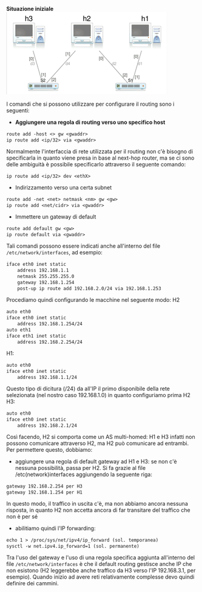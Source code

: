**Situazione iniziale**
![](Images/Pasted%20image%2020250325161338.png)

I comandi che si possono utilizzare per configurare il routing sono i seguenti:
- **Aggiungere una regola di routing verso uno specifico host**
```
route add -host <> gw <gwaddr>
ip route add <ip/32> via <gwaddr>
```
Normalmente l'interfaccia di rete utilizzata per il routing non c'è bisogno di specificarla in quanto viene presa in base al next-hop router, ma se ci sono delle ambiguità è possibile specificarlo attraverso il seguente comando:
```
ip route add <ip/32> dev <ethX>
```
- Indirizzamento verso una certa subnet
```
route add -net <net> netmask <nm> gw <gw>
ip route add <net/cidr> via <gwaddr>
```
- Immettere un gateway di default
```
route add default gw <gw>
ip route default via <gwaddr>
```
Tali comandi possono essere indicati anche all'interno del file `/etc/network/interfaces`, ad esempio:
```
iface eth0 inet static 
	address 192.168.1.1 
	netmask 255.255.255.0 
	gateway 192.168.1.254 
	post-up ip route add 192.168.2.0/24 via 192.168.1.253
```

Procediamo quindi configurando le macchine nel seguente modo:
H2
```
auto eth0
iface eth0 inet static
	address 192.168.1.254/24
auto eth1
iface eth1 inet static
	address 192.168.2.254/24
```
H1:
```
auto eth0
iface eth0 inet static
	address 192.168.1.1/24
```
Questo tipo di dicitura (/24) da all'IP il primo disponibile della rete selezionata (nel nostro caso 192.168.1.0) in quanto configuriamo prima H2
H3:
```
auto eth0
iface eth0 inet static
	address 192.168.2.1/24
```
Così facendo, H2 si comporta come un AS multi-homed: H1 e H3 infatti non possono comunicare attraverso H2, ma H2 può comunicare ad entrambi.
Per permettere questo, dobbiamo:
- aggiungere una regola di default gateway ad H1 e H3: se non c'è nessuna possibilità, passa per H2. Si fa grazie al file /etc(network)interfaces aggiungendo la seguente riga:
```
gateway 192.168.2.254 per H3
gateway 192.168.1.254 per H1 
```
In questo modo, il traffico in uscita c'è, ma non abbiamo ancora nessuna risposta, in quanto H2 non accetta ancora di far transitare del traffico che non è per sé
- abilitiamo quindi l'IP forwarding:
```
echo 1 > /proc/sys/net/ipv4/ip_forward (sol. temporanea)
sysctl -w net.ipv4.ip_forward=1 (sol. permanente)
```

Tra l'uso del gateway e l'uso di una regola specifica aggiunta all'interno del file `/etc/network/interfaces` è che il default routing gestisce anche IP che non esistono (H2 leggerebbe anche traffico da H3 verso l'IP 192.168.3.1, per esempio). Quando inizio ad avere reti relativamente complesse devo quindi definire dei cammini.